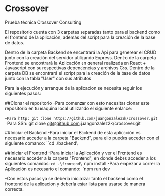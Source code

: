 # Crossover
Prueba técnica Crossover Consulting

El repositorio cuenta con 3 carpetas separadas tanto para el backend como el frontend de la aplicación, además del script para la creación de la base de datos.

Dentro de la carpeta Backend se encontrará la Api para generear el CRUD junto con la creación del servidor utilizando Express.
Dentro de la carpeta Frontend se encontrará la Aplicación en general realizada en React + Javascript con su respectivas dependencias y archivos Css.
Dentro de la carpeta DB se encontrará el script para la creación de la base de datos junto con la tabla "User" con sus atributos

Para la ejecución y arranque de la aplicacion se necesita seguir los siguientes pasos:

##Clonar el repositorio 
-Para comenzar con esto necesitas clonar este repositorio en tu maquina local utilizando el siguiente enlance:

-``Para http: git clone https://github.com/juangonzalez2k/crossover.git
-``Para SSh: git clone git@github.com:juangonzalez2k/crossover.git

##Iniciar el Backend
-Para iniciar el Backend de esta aplicación es necesario acceder a la carpeta "Backend", para ello puedes acceder con el siguiente comando:
``cd .\backend\

##Iniciar el Frontend
-Para iniciar la Aplicación y ver el Frontend es necesario acceder a la carpeta "Frontend", en donde debes acceder a los siguientes comandos:
``cd .\frontend\
``npm install
-Para empezar a correr la Aplicación es necesario el comando:
``npm run dev

-Con estos pasos ya se debería inicializar tanto el backend como el frontend de la aplicacion y debería estar lista para usarse de manera correcta.

